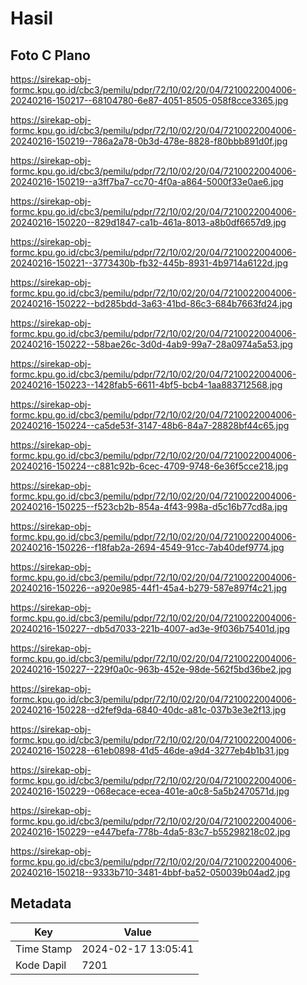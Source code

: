# Hasil

## Foto C Plano

https://sirekap-obj-formc.kpu.go.id/cbc3/pemilu/pdpr/72/10/02/20/04/7210022004006-20240216-150217--68104780-6e87-4051-8505-058f8cce3365.jpg

https://sirekap-obj-formc.kpu.go.id/cbc3/pemilu/pdpr/72/10/02/20/04/7210022004006-20240216-150219--786a2a78-0b3d-478e-8828-f80bbb891d0f.jpg

https://sirekap-obj-formc.kpu.go.id/cbc3/pemilu/pdpr/72/10/02/20/04/7210022004006-20240216-150219--a3ff7ba7-cc70-4f0a-a864-5000f33e0ae6.jpg

https://sirekap-obj-formc.kpu.go.id/cbc3/pemilu/pdpr/72/10/02/20/04/7210022004006-20240216-150220--829d1847-ca1b-461a-8013-a8b0df6657d9.jpg

https://sirekap-obj-formc.kpu.go.id/cbc3/pemilu/pdpr/72/10/02/20/04/7210022004006-20240216-150221--3773430b-fb32-445b-8931-4b9714a6122d.jpg

https://sirekap-obj-formc.kpu.go.id/cbc3/pemilu/pdpr/72/10/02/20/04/7210022004006-20240216-150222--bd285bdd-3a63-41bd-86c3-684b7663fd24.jpg

https://sirekap-obj-formc.kpu.go.id/cbc3/pemilu/pdpr/72/10/02/20/04/7210022004006-20240216-150222--58bae26c-3d0d-4ab9-99a7-28a0974a5a53.jpg

https://sirekap-obj-formc.kpu.go.id/cbc3/pemilu/pdpr/72/10/02/20/04/7210022004006-20240216-150223--1428fab5-6611-4bf5-bcb4-1aa883712568.jpg

https://sirekap-obj-formc.kpu.go.id/cbc3/pemilu/pdpr/72/10/02/20/04/7210022004006-20240216-150224--ca5de53f-3147-48b6-84a7-28828bf44c65.jpg

https://sirekap-obj-formc.kpu.go.id/cbc3/pemilu/pdpr/72/10/02/20/04/7210022004006-20240216-150224--c881c92b-6cec-4709-9748-6e36f5cce218.jpg

https://sirekap-obj-formc.kpu.go.id/cbc3/pemilu/pdpr/72/10/02/20/04/7210022004006-20240216-150225--f523cb2b-854a-4f43-998a-d5c16b77cd8a.jpg

https://sirekap-obj-formc.kpu.go.id/cbc3/pemilu/pdpr/72/10/02/20/04/7210022004006-20240216-150226--f18fab2a-2694-4549-91cc-7ab40def9774.jpg

https://sirekap-obj-formc.kpu.go.id/cbc3/pemilu/pdpr/72/10/02/20/04/7210022004006-20240216-150226--a920e985-44f1-45a4-b279-587e897f4c21.jpg

https://sirekap-obj-formc.kpu.go.id/cbc3/pemilu/pdpr/72/10/02/20/04/7210022004006-20240216-150227--db5d7033-221b-4007-ad3e-9f036b75401d.jpg

https://sirekap-obj-formc.kpu.go.id/cbc3/pemilu/pdpr/72/10/02/20/04/7210022004006-20240216-150227--229f0a0c-963b-452e-98de-562f5bd36be2.jpg

https://sirekap-obj-formc.kpu.go.id/cbc3/pemilu/pdpr/72/10/02/20/04/7210022004006-20240216-150228--d2fef9da-6840-40dc-a81c-037b3e3e2f13.jpg

https://sirekap-obj-formc.kpu.go.id/cbc3/pemilu/pdpr/72/10/02/20/04/7210022004006-20240216-150228--61eb0898-41d5-46de-a9d4-3277eb4b1b31.jpg

https://sirekap-obj-formc.kpu.go.id/cbc3/pemilu/pdpr/72/10/02/20/04/7210022004006-20240216-150229--068ecace-ecea-401e-a0c8-5a5b2470571d.jpg

https://sirekap-obj-formc.kpu.go.id/cbc3/pemilu/pdpr/72/10/02/20/04/7210022004006-20240216-150229--e447befa-778b-4da5-83c7-b55298218c02.jpg

https://sirekap-obj-formc.kpu.go.id/cbc3/pemilu/pdpr/72/10/02/20/04/7210022004006-20240216-150218--9333b710-3481-4bbf-ba52-050039b04ad2.jpg


## Metadata

| Key        | Value               |
| ---------- | ------------------- |
| Time Stamp | 2024-02-17 13:05:41 |
| Kode Dapil | 7201                |



